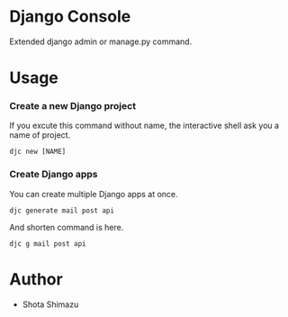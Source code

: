 # Django Console

Extended django admin or manage.py command.


# Usage

### Create a new Django project

If you excute this command without name, the interactive shell ask you a name of project.

```
djc new [NAME]
```

### Create Django apps

You can create multiple Django apps at once.

```
djc generate mail post api
```

And shorten command is here.

```
djc g mail post api
```

# Author

- Shota Shimazu
